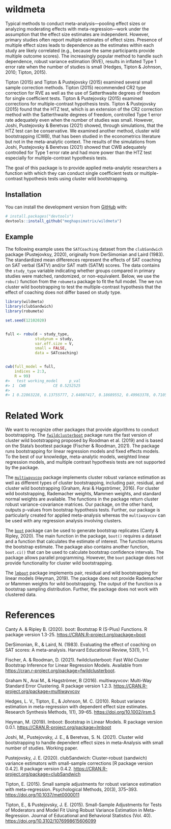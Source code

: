 
<!-- README.md is generated from README.Rmd. Please edit that file -->

# wildmeta

<!-- badges: start -->
<!-- badges: end -->

Typical methods to conduct meta-analysis—pooling effect sizes or
analyzing moderating effects with meta-regression—work under the
assumption that the effect size estimates are independent. However,
primary studies often report multiple estimates of effect sizes.
Presence of multiple effect sizes leads to dependence as the estimates
within each study are likely correlated (e.g., because the same
participants provide multiple outcome scores). The increasingly popular
method to handle such dependence, robust variance estimation (RVE),
results in inflated Type 1 error rate when the number of studies is
small (Hedges, Tipton & Johnson, 2010; Tipton, 2015).

Tipton (2015) and Tipton & Pustejovsky (2015) examined several small
sample correction methods. Tipton (2015) recommended CR2 type correction
for RVE as well as the use of Satterthwaite degrees of freedom for
single coefficient tests. Tipton & Pustejovsky (2015) examined
corrections for multiple-contrast hypothesis tests. Tipton & Pustejovsky
(2015) found that the HTZ test, which is an extension of the CR2
correction method with the Satterthwaite degrees of freedom, controlled
Type 1 error rate adequately even when the number of studies was small.
However, Joshi, Pustejovsky & Beretvas (2021) showed, through
simulations, that the HTZ test can be conservative. We examined another
method, cluster wild bootstrapping (CWB), that has been studied in the
econometrics literature but not in the meta-analytic context. The
results of the simulations from Joshi, Pustejovsky & Beretvas (2021)
showed that CWB adequately controlled for Type 1 error rate and had more
power than the HTZ test especially for multiple-contrast hypothesis
tests.

The goal of this package is to provide applied meta-analytic researchers
a function with which they can conduct single coefficient tests or
multiple-contrast hypothesis tests using cluster wild bootstrapping.

## Installation

You can install the development version from
[GitHub](https://github.com/) with:

``` r
# install.packages("devtools")
devtools::install_github("meghapsimatrix/wildmeta")
```

## Example

The following example uses the `SATCoaching` dataset from the
`clubSandwich` package (Pustejovksy, 2020), originally from DerSimonian
and Laird (1983). The standardized mean differences represent the
effects of SAT coaching on SAT verbal (SATV) and/or SAT math (SATM)
scores. The data contains the `study_type` variable indicating whether
groups compared in primary studies were matched, randomized, or
non-equivalent. Below, we use the `robu()` function from the `robumeta`
package to fit the full model. The we run cluster wild bootstrapping to
test the multiple-contrast hypothesis that the effect of coaching does
not differ based on study type.

``` r
library(wildmeta)
library(clubSandwich)
library(robumeta)

set.seed(12102020)


full <- robu(d ~ study_type,
             studynum = study,
             var.eff.size = V,
             small = FALSE,
             data = SATcoaching)


cwb(full_model = full,
    indices = 2:3,
    R = 99)
#>   test working_model     p_val
#> 1  CWB            CE 0.5252525
#>                                                                                                                                                                                                                                                                                                                                                                                                                                                                                                                                                                                                                                                                                                                                                                                                                                                                                                                                                                                                                                                                                                                                                                                                                               boot_F
#> 1 0.22863228, 0.13755777, 2.64087417, 0.18689552, 0.49963378, 0.71058282, 5.31290884, 5.54883243, 0.08164397, 0.71299038, 1.41893115, 1.37862321, 2.88319324, 0.20776536, 0.92085103, 2.46258905, 0.42688882, 1.65040593, 0.16793914, 0.36057311, 0.30580921, 2.10151464, 1.50768085, 0.63606900, 1.47704329, 0.01779652, 0.40321165, 0.61241492, 0.64319286, 0.56601766, 1.65598009, 0.40885110, 1.58376663, 1.84767951, 1.48587044, 0.50871317, 3.14110626, 1.25332355, 1.04294169, 0.07302695, 0.02535013, 0.13825696, 4.67609758, 0.05131970, 1.53069042, 1.72563102, 0.79204688, 0.04306586, 0.22158408, 4.84852200, 4.24340012, 1.50874825, 0.63851216, 1.83146738, 0.14005002, 0.23590387, 2.13008469, 0.77675930, 0.26747100, 0.68711400, 0.52857014, 3.30759904, 1.25475433, 0.15957752, 2.57873179, 0.83717477, 0.26854859, 0.04612052, 0.23126869, 0.20883892, 0.77200585, 1.29439561, 0.15466512, 1.26987033, 0.49652006, 5.64131939, 3.52993485, 2.02995561, 1.03987437, 2.50155770, 0.49929644, 0.22416879, 2.91943974, 0.15437753, 3.61217573, 0.53343871, 2.99561251, 0.32296307, 2.25466355, 0.14481443, 0.19671636, 0.45700715, 1.56756878, 0.23023245, 1.05863130, 0.11652668, 0.95194227, 0.52485875, 0.98264764
```

# Related Work

We want to recognize other packages that provide algorithms to conduct
bootstrapping. The
[`fwildclusterboot`](https://s3alfisc.github.io/fwildclusterboot/index.html)
package runs the fast version of cluster wild bootstrapping proposed by
Roodman et al. (2019) and is based on the Stata’s boottest package
(Fischer & Roodman, 2021). The package runs bootstrapping for linear
regression models and fixed effects models. To the best of our
knowledge, meta-analytic models, weighted linear regression models, and
multiple contrast hypothesis tests are not supported by the package.

The [`multiwayvcov`](https://CRAN.R-project.org/package=multiwayvcov)
package implements cluster robust variance estimation as well as
different types of cluster bootstrapping, including pair, residual, and
cluster wild bootstrapping (Graham, Arai & Hagströmer, 2016). For
cluster wild bootstrapping, Rademacher weights, Mammen weights, and
standard normal weights are available. The functions in the package
return cluster robust variance-covariance matrices. Our package, on the
other hand, outputs p-values from bootstrap hypothesis tests. Further,
our package is particularly created for applied meta-analysis whereas
the `multiwayvcov` can be used with any regression analysis involving
clusters.

The [`boot`](https://CRAN.R-project.org/package=boot) package can be
used to generate bootstrap replicates (Canty & Ripley, 2020). The main
function in the package, `boot()` requires a dataset and a function that
calculates the estimate of interest. The function returns the bootstrap
estimate. The package also contains another function, `boot.ci()` that
can be used to calculate bootstrap confidence intervals. The package
allows parallel programming. However, the `boot` package does not
provide functionality for cluster wild bootstrapping.

The [`lmboot`](https://CRAN.R-project.org/package=lmboot) package
implements pair, residual and wild bootstrapping for linear models
(Heyman, 2019). The package does not provide Rademacher or Mammen
weights for wild bootstrapping. The output of the function is a
bootstrap sampling distribution. Further, the package does not work with
clustered data.

# References

Canty A. & Ripley B. (2020). boot: Bootstrap R (S-Plus) Functions. R
package version 1.3-25. <https://CRAN.R-project.org/package=boot>

DerSimonian, R., & Laird, N. (1983). Evaluating the effect of coaching
on SAT scores: A meta-analysis. Harvard Educational Review, 53(1), 1-1.

Fischer, A. & Roodman, D. (2021). fwildclusterboot: Fast Wild Cluster
Bootstrap Inference for Linear Regression Models. Available from
<https://cran.r-project.org/package=fwildclusterboot>.

Graham N., Arai M., & Hagströmer, B (2016). multiwayvcov: Multi-Way
Standard Error Clustering. R package version 1.2.3.
<https://CRAN.R-project.org/package=multiwayvcov>

Hedges, L. V., Tipton, E., & Johnson, M. C. (2010). Robust variance
estimation in meta-regression with dependent effect size estimates.
Research Synthesis Methods, 1(1), 39–65.
<https://doi.org/10.1002/jrsm.5>

Heyman, M. (2019). lmboot: Bootstrap in Linear Models. R package version
0.0.1. <https://CRAN.R-project.org/package=lmboot>

Joshi, M., Pustejovsky, J. E., & Beretvas, S. N. (2021). Cluster wild
bootstrapping to handle dependent effect sizes in meta-Analysis with
small number of studies. Working paper.

Pustejovsky, J. E. (2020). clubSandwich: Cluster-robust (sandwich)
variance estimators with small-sample corrections \[R package version
0.4.2\]. R package version 0.4.2.
<https://CRAN.R-project.org/package=clubSandwich>

Tipton, E. (2015). Small sample adjustments for robust variance
estimation with meta-regression. Psychological Methods, 20(3), 375–393.
<https://doi.org/10.1037/met0000011>

Tipton, E., & Pustejovsky, J. E. (2015). Small-Sample Adjustments for
Tests of Moderators and Model Fit Using Robust Variance Estimation in
Meta-Regression. Journal of Educational and Behavioral Statistics (Vol.
40). <https://doi.org/10.3102/1076998615606099>
